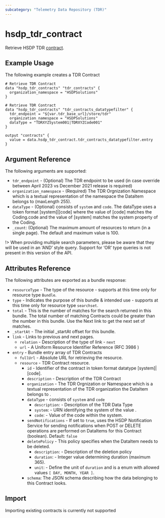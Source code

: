 ```yaml
---
subcategory: "Telemetry Data Repository (TDR)"
---
```


# hsdp_tdr_contract

Retrieve HSDP TDR [contract](https://www.hsdp.io/documentation/telemetry-data-repository/tdr-apr23/getting-started).


## Example Usage

The following example creates a TDR Contract

```hcl
# Retrieve TDR Contract
data "hsdp_tdr_contracts" "tdr_contracts" {
  organization_namespace = "HSDPSolutions"
}
```

```hcl
# Retrieve TDR Contract
data "hsdp_tdr_contracts" "tdr_contracts_datatypefilter" {
  tdr_endpoint = "${var.tdr_base_url}/store/tdr"
  organization_namespace = "HSDPSolutions"
  dataType = "TDRXYZSystem001|TDRXYZCode001"
}

output "contracts" {
  value = data.hsdp_tdr_contract.tdr_contracts_datatypefilter.entry
}
```

## Argument Reference

The following arguments are supported:

* `tdr_endpoint` - (Optional) The TDR endpoint to be used (in case override between April 2023 vs December 2021 release is required)
* `organization_namespace` - (Required) The TDR Orgnization Namespace which is a textual representation of the namespace the DataItem belongs to (maxLength 255).
* `dataType` - (Optional) consists of `system` and `code`. The dataType uses a token format [system]|[code] where the value of [code] matches the Coding.code and the value of [system] matches the system property of the Coding.
* `_count`: (Optional) The maximum amount of resources to return (in a single page). The default and maximum value is 100.

!> When providing multiple search parameters, please be aware that they will be used in an ‘AND’ style query. Support for ‘OR’ type queries is not present in this version of the API.

## Attributes Reference

The following attributes are exported as a bundle response:

* `resourceType` - The type of the resource - supports at this time only for resource type `Bundle`.
* `type` -  Indicates the purpose of this bundle & intended use - supports at this time only for resource type `searchset`.
* `total` - This is the number of matches for the search returned in this bundle. The total number of matching Contracts could be greater than the number in this bundle. Use the Next link to get the next set of matches.
* `_startAt` - The initial _startAt offset for this bundle.
* `link` - Links to previous and next pages.
  * `relation` - Description of the type of link - `next`
  * `url` - A Uniform Resource Identifier Reference (RFC 3986 )
* `entry` - Bundle entry array of TDR Contracts
  * `fullUrl` - Absolute URL for retrieving the resource.
  * `resource` - TDR Contract resource.
    * `id` - Identifier of the contract in token format datatype [system]|[code].
    * `description` -  Description of the TDR Contract
    * `organization` - The TDR Orgnization or Namespace which is a textual representation of the TDR organization the DataItem belongs to .
    * `dataType` -  consists of `system` and `code`
      * `description`: - Description of the TDR Data Type
      * `system`: -  URN identifying the system of the value . 
      * `code`: -  Value of the code within the system.
    * `sendNotifications` - If set to `true`, uses the HSDP Notification Service for sending notifications when POST or DELETE operations are performed on DataItems for this Contract (boolean). Default: `false`
    * `deletePolicy` -  This policy specifies when the DataItem needs to be deleted.
      * `description`: - Description of the deletion policy
      * `duration`: -  Integer value determining duration (maximum 365). 
      * `unit`: -  Define the unit of `duration` and is a enum with allowed values `[ DAY, MONTH, YEAR ]`.
    * `schema`:  The JSON schema describing how the data belonging to this Contract looks.




## Import

Importing existing contracts is currently not supported